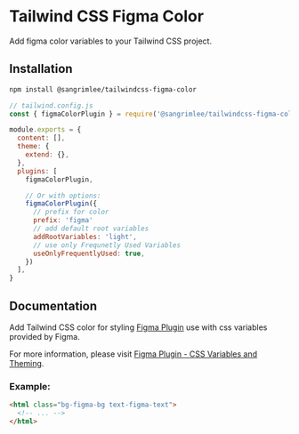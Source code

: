 # Tailwind CSS Figma Color

Add figma color variables to your Tailwind CSS project.

## Installation

```sh
npm install @sangrimlee/tailwindcss-figma-color
```

```js
// tailwind.config.js
const { figmaColorPlugin } = require('@sangrimlee/tailwindcss-figma-color');

module.exports = {
  content: [],
  theme: {
    extend: {},
  },
  plugins: [
    figmaColorPlugin,

    // Or with options:
    figmaColorPlugin({
      // prefix for color
      prefix: 'figma'
      // add default root variables
      addRootVariables: 'light',
      // use only Frequnetly Used Variables
      useOnlyFrequentlyUsed: true,
    })
  ],
}
```

## Documentation

Add Tailwind CSS color for styling [Figma Plugin](https://www.figma.com/plugin-docs/) use with css variables provided by Figma.

For more information, please visit [Figma Plugin - CSS Variables and Theming](https://www.figma.com/plugin-docs/css-variables/).

### Example:

```html
<html class="bg-figma-bg text-figma-text">
  <!-- ... -->
</html>
```
